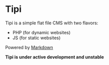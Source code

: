 # Tipi

Tipi is a simple flat file CMS with two flavors:

* PHP (for dynamic websites)
* JS (for static websites)

Powered by [Markdown](markdown.md)

**Tipi is under active development and unstable**